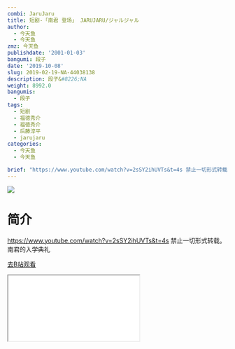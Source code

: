 ```yaml
---
combi: JaruJaru
title: 短剧-「南君 登场」 JARUJARU/ジャルジャル
author:
  - 今天鱼
  - 今天鱼
zmz: 今天鱼
publishdate: '2001-01-03'
bangumi: 段子
date: '2019-10-08'
slug: 2019-02-19-NA-44038138
description: 段子&#8226;NA
weight: 8992.0
bangumis:
  - 段子
tags:
  - 短剧
  - 福德秀介
  - 福徳秀介
  - 后藤淳平
  - jarujaru
categories:
  - 今天鱼
  - 今天鱼

brief: "https://www.youtube.com/watch?v=2sSY2ihUVTs&t=4s 禁止一切形式转载。 南君的入学典礼"
---
```

![](https://i.imgur.com/LkkcsSP.jpg)
# 简介  
https://www.youtube.com/watch?v=2sSY2ihUVTs&t=4s
禁止一切形式转载。
南君的入学典礼  

[去B站观看](https://www.bilibili.com/video/av44038138/)
<div class ="resp-container"><iframe class="testiframe" src="//player.bilibili.com/player.html?aid=44038138"", scrolling="no", allowfullscreen="true" > </iframe></div> 
